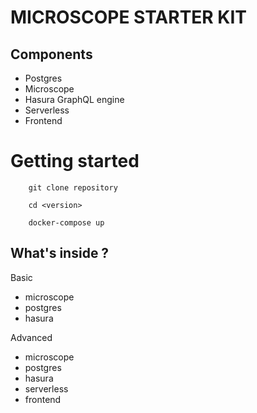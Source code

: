 MICROSCOPE STARTER KIT
======================

Components
----------

* Postgres
* Microscope
* Hasura GraphQL engine
* Serverless
* Frontend

Getting started
===============

        git clone repository

        cd <version>

        docker-compose up

What's inside ?
---------------

Basic

* microscope
* postgres
* hasura

Advanced

* microscope
* postgres
* hasura
* serverless
* frontend